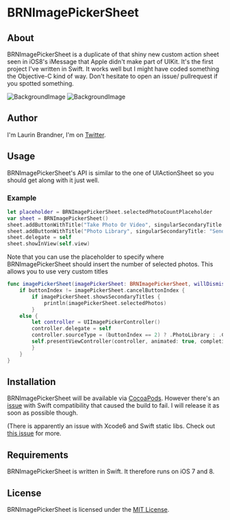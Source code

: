 # BRNImagePickerSheet

## About
BRNImagePickerSheet is a duplicate of that shiny new custom action sheet seen in iOS8's iMessage that Apple didn't make part of UIKit. It's the first project I've written in Swift. It works well but I might have coded something the Objective-C kind of way. Don't hesitate to open an issue/ pullrequest if you spotted something.

![BackgroundImage](https://raw.github.com/larcus94/BRNImagePickerSheet/master/Screenshots/BRNImagePickerSheet-about.png) 
![BackgroundImage](https://raw.github.com/larcus94/BRNImagePickerSheet/master/Screenshots/BRNImagePickerSheet-about-selected.png)

## Author
I'm Laurin Brandner, I'm on [Twitter](https://twitter.com/larcus94).

## Usage
BRNImagePickerSheet's API is similar to the one of UIActionSheet so you should get along with it just well.

### Example

```swift
let placeholder = BRNImagePickerSheet.selectedPhotoCountPlaceholder
var sheet = BRNImagePickerSheet()
sheet.addButtonWithTitle("Take Photo Or Video", singularSecondaryTitle: "Add Comment", pluralSecondaryTitle: nil)
sheet.addButtonWithTitle("Photo Library", singularSecondaryTitle: "Send \(placeholder) Photo", pluralSecondaryTitle: "Send \(placeholder) Photos")
sheet.delegate = self
sheet.showInView(self.view)
```

Note that you can use the placeholder to specify where BRNImagePickerSheet should insert the number of selected photos. This allows you to use very custom titles

```swift
func imagePickerSheet(imagePickerSheet: BRNImagePickerSheet, willDismissWithButtonIndex buttonIndex: Int) {
    if buttonIndex != imagePickerSheet.cancelButtonIndex {
        if imagePickerSheet.showsSecondaryTitles {
            println(imagePickerSheet.selectedPhotos)
        }
    else {
        let controller = UIImagePickerController()
        controller.delegate = self
        controller.sourceType = (buttonIndex == 2) ? .PhotoLibrary : .Camera
        self.presentViewController(controller, animated: true, completion: nil)
        }
    }
}
```

## Installation

BRNImagePickerSheet will be available via [CocoaPods](http://cocoapods.org). However there's an [issue](https://github.com/CocoaPods/CocoaPods/issues/2226) with Swift compatibility that caused the build to fail. I will release it as soon as possible though. 

<!---
BRNImagePickerSheet is available via [CocoaPods](http://cocoapods.org).

To install add the following line to your Podfile:

    pod 'BRNImagePickerSheet'

-->

(There is apparently an issue with Xcode6 and Swift static libs. Check out [this issue](https://github.com/CocoaPods/CocoaPods/issues/2226) for more. 

## Requirements
BRNImagePickerSheet is written in Swift. It therefore runs on iOS 7 and 8.

## License
BRNImagePickerSheet is licensed under the [MIT License](http://opensource.org/licenses/mit-license.php). 